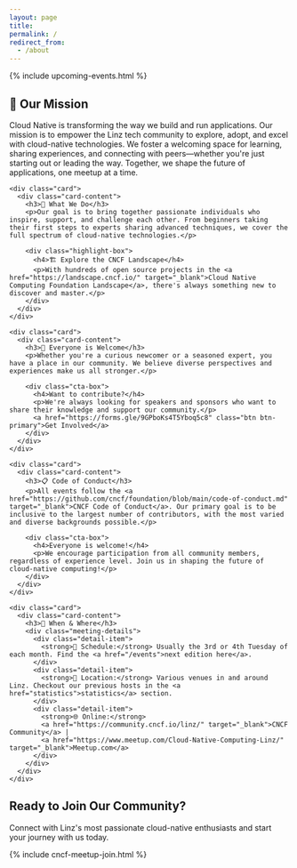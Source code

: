 ```yaml
---
layout: page
title: 
permalink: /
redirect_from:
  - /about
---
```


{% include upcoming-events.html %}

<!--
<div class="hero-section">
  <div class="hero-banner">
    <img src="{{ site.baseurl }}/images/cloudnativelinz-banner.png" alt="Cloud Native Computing Linz" class="banner-image">
    <div class="hero-overlay">
      <div class="hero-content">
        <h1>Welcome to Cloud Native Computing Linz</h1>
        <p class="hero-subtitle">Where the future of IT comes together</p>
      </div>
    </div>
  </div>
</div>
-->

<div class="intro-section">
  <div class="content-grid">
    <div class="card gradient-card">
      <div class="card-content text-center">
        <h2>🚀 Our Mission</h2>
        <p class="lead">
          Cloud Native is transforming the way we build and run applications. Our mission is to empower the Linz tech community to explore, adopt, and excel with cloud-native technologies. We foster a welcoming space for learning, sharing experiences, and connecting with peers—whether you're just starting out or leading the way. Together, we shape the future of applications, one meetup at a time.
        </p>    </div>
    </div>

    <div class="card">
      <div class="card-content">
        <h3>🌟 What We Do</h3>
        <p>Our goal is to bring together passionate individuals who inspire, support, and challenge each other. From beginners taking their first steps to experts sharing advanced techniques, we cover the full spectrum of cloud-native technologies.</p>
        
        <div class="highlight-box">
          <h4>🏗️ Explore the CNCF Landscape</h4>
          <p>With hundreds of open source projects in the <a href="https://landscape.cncf.io/" target="_blank">Cloud Native Computing Foundation Landscape</a>, there's always something new to discover and master.</p>
        </div>
      </div>
    </div>

    <div class="card">
      <div class="card-content">
        <h3>🤝 Everyone is Welcome</h3>
        <p>Whether you're a curious newcomer or a seasoned expert, you have a place in our community. We believe diverse perspectives and experiences make us all stronger.</p>
        
        <div class="cta-box">
          <h4>Want to contribute?</h4>
          <p>We're always looking for speakers and sponsors who want to share their knowledge and support our community.</p>
          <a href="https://forms.gle/9GPboKs4T5Yboq5c8" class="btn btn-primary">Get Involved</a>
        </div>
      </div>
    </div>

    <div class="card">
      <div class="card-content">
        <h3>📋 Code of Conduct</h3>
        <p>All events follow the <a href="https://github.com/cncf/foundation/blob/main/code-of-conduct.md" target="_blank">CNCF Code of Conduct</a>. Our primary goal is to be inclusive to the largest number of contributors, with the most varied and diverse backgrounds possible.</p>

        <div class="cta-box">
          <h4>Everyone is welcome!</h4>
          <p>We encourage participation from all community members, regardless of experience level. Join us in shaping the future of cloud-native computing!</p>
        </div>
      </div>
    </div>

    <div class="card">
      <div class="card-content">
        <h3>📅 When & Where</h3>
        <div class="meeting-details">
          <div class="detail-item">
            <strong>📆 Schedule:</strong> Usually the 3rd or 4th Tuesday of each month. Find the <a href="/events">next edition here</a>.
          </div>
          <div class="detail-item">
            <strong>📍 Location:</strong> Various venues in and around Linz. Checkout our previous hosts in the <a href="statistics">statistics</a> section.
          </div>
          <div class="detail-item">
            <strong>🌐 Online:</strong> 
            <a href="https://community.cncf.io/linz/" target="_blank">CNCF Community</a> | 
            <a href="https://www.meetup.com/Cloud-Native-Computing-Linz/" target="_blank">Meetup.com</a>
          </div>
        </div>
      </div>
    </div>
  </div>
</div>

<div class="community-cta">
  <div class="card gradient-card">
    <div class="card-content text-center">
      <h2>Ready to Join Our Community?</h2>
      <p>Connect with Linz's most passionate cloud-native enthusiasts and start your journey with us today.</p>
      {% include cncf-meetup-join.html %}
    </div>
  </div>
</div>
